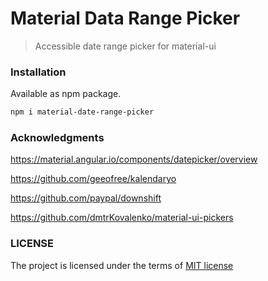 # Material Data Range Picker
> Accessible date range picker for material-ui

### Installation
Available as npm package.
```sh
npm i material-date-range-picker
```

### Acknowledgments

https://material.angular.io/components/datepicker/overview

https://github.com/geeofree/kalendaryo

https://github.com/paypal/downshift

https://github.com/dmtrKovalenko/material-ui-pickers

### LICENSE
The project is licensed under the terms of [MIT license](https://github.com/jonas-arkulpa/material-date-range-picker/blob/master/LICENSE)
